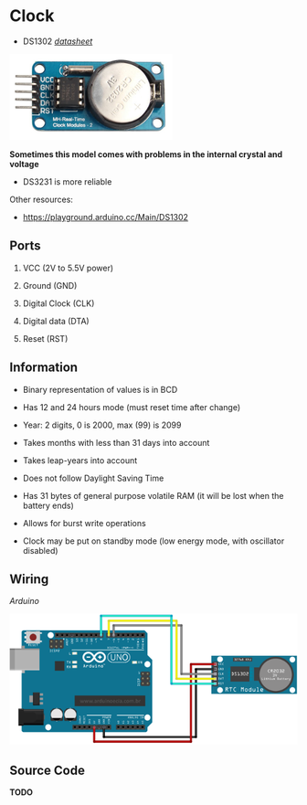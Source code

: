 # Clock

- DS1302 [*datasheet*](/docs/datasheets/DS1302.pdf)

![Images of the DS1302](/docs/images/models/DS1302.png)

**Sometimes this model comes with problems in the internal crystal and voltage**

- DS3231 is more reliable

Other resources:

- https://playground.arduino.cc/Main/DS1302

## Ports

1. VCC (2V to 5.5V power)

2. Ground (GND)

3. Digital Clock (CLK)

4. Digital data (DTA)

5. Reset (RST)

## Information

- Binary representation of values is in BCD

- Has 12 and 24 hours mode (must reset time after change)

- Year: 2 digits, 0 is 2000, max (99) is 2099

- Takes months with less than 31 days into account

- Takes leap-years into account

- Does not follow Daylight Saving Time

- Has 31 bytes of general purpose volatile RAM (it will be lost when the battery ends)

- Allows for burst write operations

- Clock may be put on standby mode (low energy mode, with oscillator disabled)

## Wiring

*Arduino*

![DS1302 wiring](/docs/images/wiring/DS1302.png)

## Source Code

**TODO**
